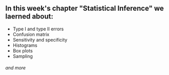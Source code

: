 ## In this week's chapter **"Statistical Inference"** we laerned about:

* Type I and type II errors
* Confusion matrix
* Sensitivity and specificity
* Histograms
* Box plots
* Sampling

###### and more
